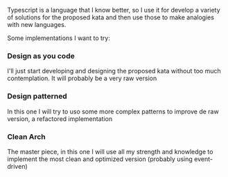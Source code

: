 Typescript is a language that I know better, so I use it for develop a variety of solutions for the proposed kata and then use those to make analogies with new languages.

Some implementations I want to try:

### Design as you code

I'll just start developing and designing the proposed kata without too much contemplation. It will probably be a very raw version

### Design patterned

In this one I will try to uso some more complex patterns to improve de raw version, a refactored implementation

### Clean Arch

The master piece, in this one I will use all my strength and knowledge to implement the most clean and optimized version (probably using event-driven)
